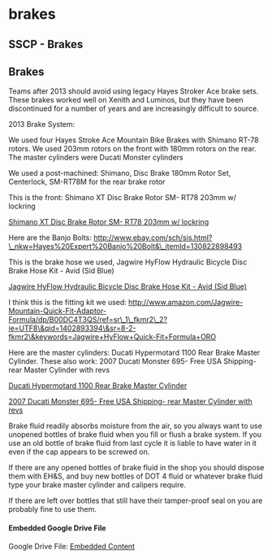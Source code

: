 # brakes

## SSCP - Brakes

## Brakes

Teams after 2013 should avoid using legacy Hayes Stroker Ace brake sets. These brakes worked well on Xenith and Luminos, but they have been discontinued for a number of years and are increasingly difficult to source.

2013 Brake System:

We used four Hayes Stroke Ace Mountain Bike Brakes with Shimano RT-78 rotors. We used 203mm rotors on the front with 180mm rotors on the rear. The master cylinders were Ducati Monster cylinders

We used a post-machined: Shimano, Disc Brake 180mm Rotor Set, Centerlock, SM-RT78M for the rear brake rotor

This is the front: Shimano XT Disc Brake Rotor SM- RT78 203mm w/ lockring

[Shimano XT Disc Brake Rotor SM- RT78 203mm w/ lockring](http://cgi.ebay.com/ws/eBayISAPI.dll?ViewItem\&item=320555524377)

Here are the Banjo Bolts: http://www.ebay.com/sch/sis.html?\_nkw=Hayes%20Expert%20Banjo%20Bolt&\_itemId=130822898493

This is the brake hose we used, Jagwire HyFlow Hydraulic Bicycle Disc Brake Hose Kit - Avid (Sid Blue)&#x20;

[Jagwire HyFlow Hydraulic Bicycle Disc Brake Hose Kit - Avid (Sid Blue) ](http://www.amazon.com/dp/B0026NBYR2/ref=pe_175190_21431760_3p_M3T1_ST1_dp_1)

I think this is the fitting kit we used: http://www.amazon.com/Jagwire-Mountain-Quick-Fit-Adaptor-Formula/dp/B00DC4T3QS/ref=sr\_1\_fkmr2\_2?ie=UTF8\&qid=1402893394\&sr=8-2-fkmr2\&keywords=Jagwire+HyFlow+Quick-Fit+Formula+ORO

Here are the master cylinders: Ducati Hypermotard 1100 Rear Brake Master Cylinder. These also work: 2007 Ducati Monster 695- Free USA Shipping- rear Master Cylinder with revs

[Ducati Hypermotard 1100 Rear Brake Master Cylinder](http://rover.ebay.com/rover/0/e11401.m1842.l3160/7?euid=c842fb99c78b44158ecae45b8f4adf7f\&loc=http%3A%2F%2Fcgi.ebay.com%2Febaymotors%2Fws%2FeBayISAPI.dll%3FViewItem%26item%3D160996725265%26ssPageName%3DADME%3AL%3AOU%3AUS%3A3160\&exe=10013\&ext=100025\&sojTags=exe=exe,ext=ext)

[2007 Ducati Monster 695- Free USA Shipping- rear Master Cylinder with revs](http://rover.ebay.com/rover/0/e11401.m1842.l3160/7?euid=d3a4cdf70fff4ed49d8745826e44aaa0\&loc=http%3A%2F%2Fcgi.ebay.com%2Febaymotors%2Fws%2FeBayISAPI.dll%3FViewItem%26item%3D170934058295%26ssPageName%3DADME%3AL%3AOU%3AUS%3A3160\&exe=10013\&ext=100025\&sojTags=exe=exe,ext=ext)

Brake fluid readily absorbs moisture from the air, so you always want to use unopened bottles of brake fluid when you fill or flush a brake system. If you use an old bottle of brake fluid from last cycle it is liable to have water in it even if the cap appears to be screwed on.

If there are any opened bottles of brake fluid in the shop you should dispose them with EH\&S, and buy new bottles of DOT 4 fluid or whatever brake fluid type your brake master cylinder and calipers require.

If there are left over bottles that still have their tamper-proof seal on you are probably fine to use them.

#### Embedded Google Drive File

Google Drive File: [Embedded Content](https://drive.google.com/embeddedfolderview?id=1xtuZTUO1oV4qfDGoTZqCiWyrAv9fCLuC#list)
